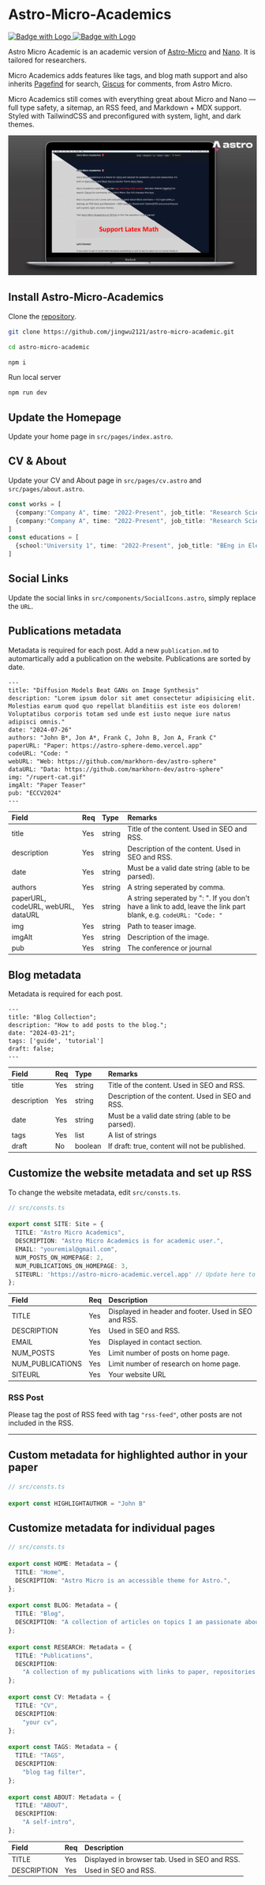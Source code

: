 # Astro-Micro-Academics 

[![Badge with Logo](https://img.shields.io/badge/Astro-Page-blue)
](https://portal.astro.build/themes/astro-micro-academics/)
[![Badge with Logo](https://img.shields.io/badge/Live-Demo)](https://astro-micro-academic.vercel.app/)


Astro Micro Academic is an academic version of [Astro-Micro](https://github.com/trevortylerlee/astro-micro) and [Nano](https://astro-nano-demo.vercel.app/). 
It is tailored for researchers. 

Micro Academics adds features like tags, and blog math support and also inherits [Pagefind](https://pagefind.app/) for search, [Giscus](https://giscus.app/) for comments, from Astro Micro.

Micro Academics still comes with everything great about Micro and Nano — full type safety, a sitemap, an RSS feed, and Markdown + MDX support. Styled with TailwindCSS and preconfigured with system, light, and dark themes.

![teaser](./assets/teaser-1.png)

## Install Astro-Micro-Academics 

Clone the [repository](https://github.com/jingwu2121/astro-micro-academic).

```sh
git clone https://github.com/jingwu2121/astro-micro-academic.git
```

```sh
cd astro-micro-academic
```

```sh
npm i
```

Run local server
```sh
npm run dev
```

## Update the Homepage

Update your home page in `src/pages/index.astro`.


## CV & About

Update your CV and About page in `src/pages/cv.astro` and `src/pages/about.astro`.

```ts
const works = [
  {company:"Company A", time: "2022-Present", job_title: "Research Scientist", location: "London, UK", description: "Your Notes about the job"},
  {company:"Company A", time: "2022-Present", job_title: "Research Scientist", location: "London, UK", description: "Your Notes about the job"},
]
const educations = [
  {school:"University 1", time: "2022-Present", job_title: "BEng in Electronic Information Engineering", location: "London, UK", description: "Your Notes about the study"},
]
```

## Social Links

Update the social links in `src/components/SocialIcons.astro`, simply replace the `URL`.   

## Publications metadata

Metadata is required for each post. Add a new `publication.md` to automartically add a publication on the website. Publications are sorted by date. 

```astro
---
title: "Diffusion Models Beat GANs on Image Synthesis"
description: "Lorem ipsum dolor sit amet consectetur adipisicing elit. Molestias earum quod quo repellat blanditiis est iste eos dolorem! Voluptatibus corporis totam sed unde est iusto neque iure natus adipisci omnis."
date: "2024-07-26"
authors: "John B*, Jon A*, Frank C, John B, Jon A, Frank C"
paperURL: "Paper: https://astro-sphere-demo.vercel.app"
codeURL: "Code: "
webURL: "Web: https://github.com/markhorn-dev/astro-sphere"
dataURL: "Data: https://github.com/markhorn-dev/astro-sphere"
img: "/rupert-cat.gif"
imgAlt: "Paper Teaser"
pub: "ECCV2024"
---
```

| Field       | Req | Type    | Remarks                                          |
| :---------- | :-- | :------ | :----------------------------------------------- |
| title       | Yes | string  | Title of the content. Used in SEO and RSS.       |
| description | Yes | string  | Description of the content. Used in SEO and RSS. |
| date        | Yes | string  | Must be a valid date string (able to be parsed). |
| authors   | Yes | string  | A string seperated by comma. |
| paperURL, codeURL, webURL, dataURL | Yes | string  | A string seperated by ": ". If you don't have a link to add, leave the link part blank, e.g. `codeURL: "Code: "` |
| img       | Yes | string  | Path to teaser image.    |
| imgAlt | Yes | string  | Description of the image. |
| pub        | Yes | string  | The conference or journal |

## Blog metadata

Metadata is required for each post.

```astro
---
title: "Blog Collection";
description: "How to add posts to the blog.";
date: "2024-03-21";
tags: ['guide', 'tutorial']
draft: false;
---
```

| Field       | Req | Type    | Remarks                                          |
| :---------- | :-- | :------ | :----------------------------------------------- |
| title       | Yes | string  | Title of the content. Used in SEO and RSS.       |
| description | Yes | string  | Description of the content. Used in SEO and RSS. |
| date        | Yes | string  | Must be a valid date string (able to be parsed). |
| tags        | Yes | list  | A list of strings |
| draft       | No  | boolean | If draft: true, content will not be published.   |

## Customize the website metadata and set up RSS 

To change the website metadata, edit `src/consts.ts`.

```ts
// src/consts.ts

export const SITE: Site = {
  TITLE: "Astro Micro Academics",
  DESCRIPTION: "Astro Micro Academics is for academic user.",
  EMAIL: "youremial@gmail.com",
  NUM_POSTS_ON_HOMEPAGE: 2,
  NUM_PUBLICATIONS_ON_HOMEPAGE: 3,
  SITEURL: 'https://astro-micro-academic.vercel.app' // Update here to link the RSS icon to your website RSS
};
```

| Field        | Req | Description                                          |
| :----------- | :-- | :--------------------------------------------------- |
| TITLE        | Yes | Displayed in header and footer. Used in SEO and RSS. |
| DESCRIPTION  | Yes | Used in SEO and RSS.                                 |
| EMAIL        | Yes | Displayed in contact section.                        |
| NUM_POSTS    | Yes | Limit number of posts on home page.                  |
| NUM_PUBLICATIONS | Yes | Limit number of research on home page.               |
| SITEURL | Yes | Your website URL              |

### RSS Post

Please tag the post of RSS feed with tag `"rss-feed"`, other posts are not included in the RSS. 

---

## Custom metadata for highlighted author in your paper

```ts
// src/consts.ts

export const HIGHLIGHTAUTHOR = "John B"
```

## Customize metadata for individual pages

```ts
// src/consts.ts

export const HOME: Metadata = {
  TITLE: "Home",
  DESCRIPTION: "Astro Micro is an accessible theme for Astro.",
};

export const BLOG: Metadata = {
  TITLE: "Blog",
  DESCRIPTION: "A collection of articles on topics I am passionate about.",
};

export const RESEARCH: Metadata = {
  TITLE: "Publications",
  DESCRIPTION:
    "A collection of my publications with links to paper, repositories and live demos.",
};

export const CV: Metadata = {
  TITLE: "CV",
  DESCRIPTION:
    "your cv",
};

export const TAGS: Metadata = {
  TITLE: "TAGS",
  DESCRIPTION:
    "blog tag filter",
};

export const ABOUT: Metadata = {
  TITLE: "ABOUT",
  DESCRIPTION:
    "A self-intro",
};
```

| Field       | Req | Description                                    |
| :---------- | :-- | :--------------------------------------------- |
| TITLE       | Yes | Displayed in browser tab. Used in SEO and RSS. |
| DESCRIPTION | Yes | Used in SEO and RSS.                           |
